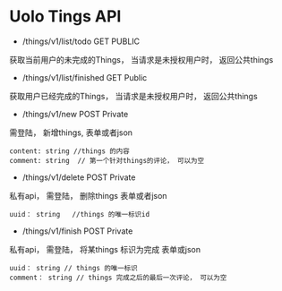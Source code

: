 # Uolo Tings API 



- /things/v1/list/todo    GET    PUBLIC

获取当前用户的未完成的Things， 当请求是未授权用户时， 返回公共things



- /things/v1/list/finished GET  Public

获取用户已经完成的Things， 当请求是未授权用户时， 返回公共things



- /things/v1/new POST    Private

需登陆， 新增things, 表单或者json

```shell
content: string //things 的内容
comment: string  // 第一个针对things的评论， 可以为空
```



- /things/v1/delete POST  Private

私有api， 需登陆， 删除things 表单或者json

```shell
uuid： string   //things 的唯一标识id

```



- /things/v1/finish   POST  Private

私有api， 需登陆， 将某things 标识为完成  表单或json

```shell
uuid： string // things 的唯一标识
comment： string // things 完成之后的最后一次评论， 可以为空
```

